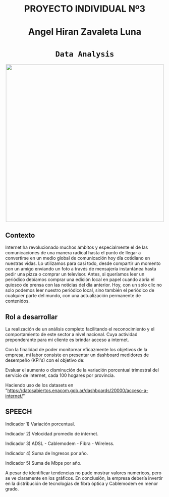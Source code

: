 # <h1 align=center> **PROYECTO INDIVIDUAL Nº3** 
# <h1 align=center> **Angel Hiran Zavaleta Luna** </h1>

# <h1 align=center>**`Data Analysis`**</h1>

<p align="center">
<img src="[https://www.simplilearn.com/ice9/free_resources_article_thumb/Business_Analytics_vs_Data_Analytics.jpg](https://www.eginnovations.com/blog/wp-content/uploads/2018/10/end-user-experience-monitoring-tools.jpg)"  height=500>
</p>

## Contexto

Internet ha revolucionado muchos ámbitos y especialmente el de las comunicaciones de una manera radical hasta el punto de llegar a convertirse en un medio global de comunicación hoy día cotidiano en nuestras vidas. Lo utilizamos para casi todo, desde compartir un momento con un amigo enviando un foto a través de mensajería instantánea hasta pedir una pizza o comprar un televisor. Antes, si queríamos leer un periódico debíamos comprar una edición local en papel cuando abría el quiosco de prensa con las noticias del día anterior. Hoy, con un solo clic no solo podemos leer nuestro periódico local, sino también el periódico de cualquier parte del mundo, con una actualización permanente de contenidos.

## Rol a desarrollar

La realización de un análisis completo facilitando el reconocimiento y el comportamiento de este sector a nivel nacional. Cuya actividad preponderante para mi cliente es brindar acceso a internet.

Con la finalidad de poder monitorear eficazmente los objetivos de la empresa, mi labor consiste en presentar un dashboard medidores de desempeño (KPI's) con el objetivo de:

Evaluar el aumento o disminución de la variación porcentual trimestral del servicio de internet, cada 100 hogares por provincia.

Haciendo uso de los datasets en "https://datosabiertos.enacom.gob.ar/dashboards/20000/acceso-a-internet/" 


## SPEECH

Indicador 1) Variación porcentual.

Indicador 2) Velocidad promedio de internet.

Indicador 3) ADSL - Cablemodem - Fibra - Wireless.

Indicador 4) Suma de Ingresos por año.

Indicador 5) Suma de Mbps por año.


A pesar de identificar tendencias no pude mostrar valores numericos, pero se ve claramente en los gráficos. En conclusión, la empresa debería invertir en la distribución de tecnologias de fibra óptica y Cablemodem en menor grado.

